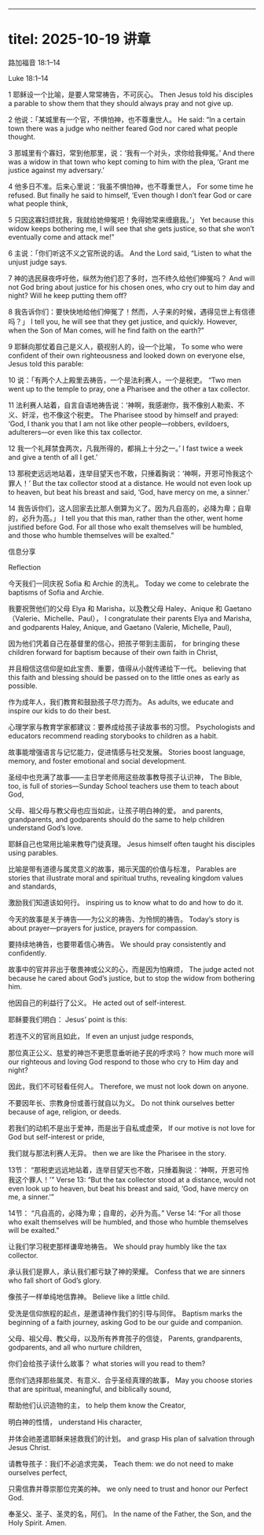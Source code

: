  --- 
 titel: 2025-10-19 讲章
 === 

路加福音 18:1–14

Luke 18:1–14

1 耶稣设一个比喻，是要人常常祷告，不可灰心。
Then Jesus told his disciples a parable to show them that they should always pray and not give up.

2 他说：「某城里有一个官，不惧怕神，也不尊重世人。
He said: “In a certain town there was a judge who neither feared God nor cared what people thought.

3 那城里有个寡妇，常到他那里，说：‘我有一个对头，求你给我伸冤。’
And there was a widow in that town who kept coming to him with the plea, ‘Grant me justice against my adversary.’

4 他多日不准。后来心里说：‘我虽不惧怕神，也不尊重世人，
For some time he refused. But finally he said to himself, ‘Even though I don’t fear God or care what people think,

5 只因这寡妇烦扰我，我就给她伸冤吧！免得她常来缠磨我。’」
Yet because this widow keeps bothering me, I will see that she gets justice, so that she won’t eventually come and attack me!”

6 主说：「你们听这不义之官所说的话。
And the Lord said, “Listen to what the unjust judge says.

7 神的选民昼夜呼吁他，纵然为他们忍了多时，岂不终久给他们伸冤吗？
And will not God bring about justice for his chosen ones, who cry out to him day and night? Will he keep putting them off?

8 我告诉你们：要快快地给他们伸冤了！然而，人子来的时候，遇得见世上有信德吗？」
I tell you, he will see that they get justice, and quickly. However, when the Son of Man comes, will he find faith on the earth?”

9 耶稣向那仗着自己是义人，藐视别人的，设一个比喻，
To some who were confident of their own righteousness and looked down on everyone else, Jesus told this parable:

10 说：「有两个人上殿里去祷告，一个是法利赛人，一个是税吏。
“Two men went up to the temple to pray, one a Pharisee and the other a tax collector.

11 法利赛人站着，自言自语地祷告说：‘神啊，我感谢你，我不像别人勒索、不义、奸淫，也不像这个税吏。
The Pharisee stood by himself and prayed: ‘God, I thank you that I am not like other people—robbers, evildoers, adulterers—or even like this tax collector.

12 我一个礼拜禁食两次，凡我所得的，都捐上十分之一。’
I fast twice a week and give a tenth of all I get.’

13 那税吏远远地站着，连举目望天也不敢，只捶着胸说：‘神啊，开恩可怜我这个罪人！’
But the tax collector stood at a distance. He would not even look up to heaven, but beat his breast and said, ‘God, have mercy on me, a sinner.’

14 我告诉你们，这人回家去比那人倒算为义了。因为凡自高的，必降为卑；自卑的，必升为高。」
I tell you that this man, rather than the other, went home justified before God. For all those who exalt themselves will be humbled, and those who humble themselves will be exalted.”

信息分享

Reflection

今天我们一同庆祝 Sofia 和 Archie 的洗礼。
Today we come to celebrate the baptisms of Sofia and Archie.

我要祝贺他们的父母 Elya 和 Marisha，以及教父母 Haley、Anique 和 Gaetano（Valerie、Michelle、Paul），
I congratulate their parents Elya and Marisha, and godparents Haley, Anique, and Gaetano (Valerie, Michelle, Paul),

因为他们凭着自己在基督里的信心，把孩子带到主面前，
for bringing these children forward for baptism because of their own faith in Christ,

并且相信这信仰是如此宝贵、重要，值得从小就传递给下一代。
believing that this faith and blessing should be passed on to the little ones as early as possible.

作为成年人，我们教育和鼓励孩子尽力而为。
As adults, we educate and inspire our kids to do their best.

心理学家与教育学家都建议：要养成给孩子读故事书的习惯。
Psychologists and educators recommend reading storybooks to children as a habit.

故事能增强语言与记忆能力，促进情感与社交发展。
Stories boost language, memory, and foster emotional and social development.

圣经中也充满了故事——主日学老师用这些故事教导孩子认识神，
The Bible, too, is full of stories—Sunday School teachers use them to teach about God,

父母、祖父母与教父母也应当如此，让孩子明白神的爱。
and parents, grandparents, and godparents should do the same to help children understand God’s love.

耶稣自己也常用比喻来教导门徒真理。
Jesus himself often taught his disciples using parables.

比喻是带有道德与属灵意义的故事，揭示天国的价值与标准，
Parables are stories that illustrate moral and spiritual truths, revealing kingdom values and standards,

激励我们知道该如何行。
inspiring us to know what to do and how to do it.

今天的故事是关于祷告——为公义的祷告、为怜悯的祷告。
Today’s story is about prayer—prayers for justice, prayers for compassion.

要持续地祷告，也要带着信心祷告。
We should pray consistently and confidently.

故事中的官并非出于敬畏神或公义的心，而是因为怕麻烦，
The judge acted not because he cared about God’s justice, but to stop the widow from bothering him.

他因自己的利益行了公义。
He acted out of self-interest.

耶稣要我们明白：
Jesus’ point is this:

若连不义的官尚且如此，
If even an unjust judge responds,

那位真正公义、慈爱的神岂不更愿意垂听祂子民的呼求吗？
how much more will our righteous and loving God respond to those who cry to Him day and night?

因此，我们不可轻看任何人。
Therefore, we must not look down on anyone.

不要因年长、宗教身份或善行就自以为义。
Do not think ourselves better because of age, religion, or deeds.

若我们的动机不是出于爱神，而是出于自私或虚荣，
If our motive is not love for God but self-interest or pride,

我们就与那法利赛人无异。
then we are like the Pharisee in the story.

13节：
“那税吏远远地站着，连举目望天也不敢，只捶着胸说：‘神啊，开恩可怜我这个罪人！’”
Verse 13:
“But the tax collector stood at a distance, would not even look up to heaven, but beat his breast and said, ‘God, have mercy on me, a sinner.’”

14节：
“凡自高的，必降为卑；自卑的，必升为高。”
Verse 14:
“For all those who exalt themselves will be humbled, and those who humble themselves will be exalted.”

让我们学习税吏那样谦卑地祷告。
We should pray humbly like the tax collector.

承认我们是罪人，承认我们都亏缺了神的荣耀。
Confess that we are sinners who fall short of God’s glory.

像孩子一样单纯地信靠神。
Believe like a little child.

受洗是信仰旅程的起点，是邀请神作我们的引导与同伴。
Baptism marks the beginning of a faith journey, asking God to be our guide and companion.

父母、祖父母、教父母，以及所有养育孩子的信徒，
Parents, grandparents, godparents, and all who nurture children,

你们会给孩子读什么故事？
what stories will you read to them?

愿你们选择那些属灵、有意义、合乎圣经真理的故事，
May you choose stories that are spiritual, meaningful, and biblically sound,

帮助他们认识造物的主，
to help them know the Creator,

明白神的性情，
understand His character,

并体会祂差遣耶稣来拯救我们的计划。
and grasp His plan of salvation through Jesus Christ.

请教导孩子：我们不必追求完美，
Teach them: we do not need to make ourselves perfect,

只需信靠并尊崇那位完美的神。
we only need to trust and honor our Perfect God.

奉圣父、圣子、圣灵的名，阿们。
In the name of the Father, the Son, and the Holy Spirit. Amen.
